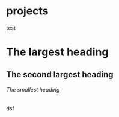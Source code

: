 # projects
test


# The largest heading
## The second largest heading
###### The smallest heading



dsf
